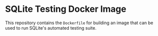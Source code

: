 # SQLite Testing Docker Image

This repository contains the `Dockerfile` for building an image that can be used
to run SQLite's automated testing suite.